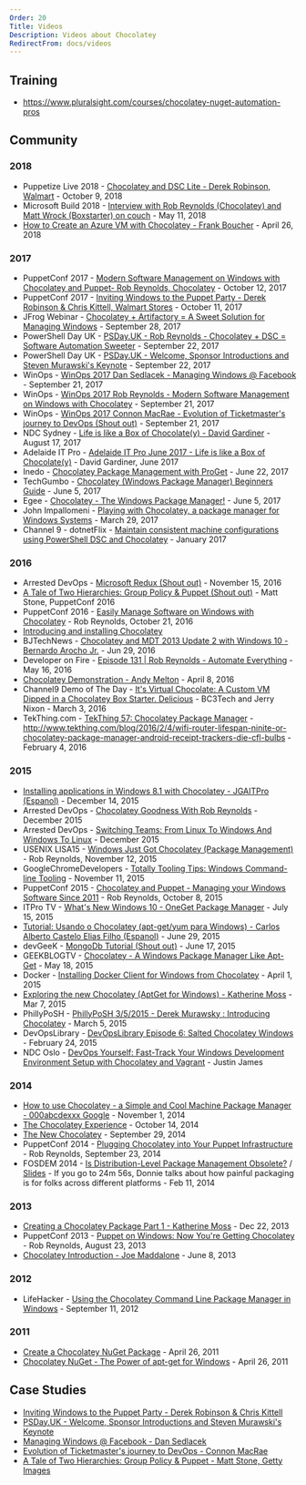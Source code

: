 ```yaml
---
Order: 20
Title: Videos
Description: Videos about Chocolatey
RedirectFrom: docs/videos
---
```


## Training

* https://www.pluralsight.com/courses/chocolatey-nuget-automation-pros

## Community

### 2018

* Puppetize Live 2018 - [Chocolatey and DSC Lite - Derek Robinson, Walmart](https://www.youtube.com/watch?v=NEqP7yAt8BM) - October 9, 2018
* Microsoft Build 2018 - [Interview with Rob Reynolds (Chocolatey) and Matt Wrock (Boxstarter) on couch](https://youtu.be/p8q-2d801xU) - May 11, 2018
* [How to Create an Azure VM with Chocolatey - Frank Boucher](https://youtu.be/X-pTFoLZyX4) - April 26, 2018

### 2017

* PuppetConf 2017 - [Modern Software Management on Windows with Chocolatey and Puppet- Rob Reynolds, Chocolatey](https://www.youtube.com/watch?v=6gQtcoLaMI0) - October 12, 2017
* PuppetConf 2017 - [Inviting Windows to the Puppet Party - Derek Robinson & Chris Kittell, Walmart Stores](https://www.youtube.com/watch?v=lfJX0l1vIzU) - October 11, 2017
* JFrog Webinar - [Chocolatey + Artifactory = A Sweet Solution for Managing Windows](https://www.youtube.com/watch?v=k5VLMIeMRYE&t=972s) - September 28, 2017
* PowerShell Day UK - [PSDay.UK - Rob Reynolds - Chocolatey + DSC = Software Automation Sweeter](https://www.youtube.com/watch?v=KZzn_TurdPI) - September 22, 2017
* PowerShell Day UK - [PSDay.UK - Welcome, Sponsor Introductions and Steven Murawski's Keynote](https://www.youtube.com/watch?v=6drn3CX-L_s) - September 22, 2017
* WinOps - [WinOps 2017 Dan Sedlacek - Managing Windows @ Facebook](https://www.youtube.com/watch?v=A-3PGmM4gHE) - September 21, 2017
* WinOps - [WinOps 2017 Rob Reynolds - Modern Software Management on Windows with Chocolatey](https://www.youtube.com/watch?v=UGI_J_nfwj4) - September 21, 2017
* WinOps - [WinOps 2017 Connon MacRae - Evolution of Ticketmaster's journey to DevOps (Shout out)](https://www.youtube.com/watch?v=PL0IEhpxNWQ&t=40m2s) - September 21, 2017
* NDC Sydney - [Life is like a Box of Chocolate(y) - David Gardiner](https://www.youtube.com/watch?v=sq2mqeIG2I4) - August 17, 2017
* Adelaide IT Pro - [Adelaide IT Pro June 2017 - Life is like a Box of Chocolate(y)](https://www.youtube.com/watch?v=oXutSXVciHs) - David Gardiner, June 2017
* Inedo - [Chocolatey Package Management with ProGet](https://www.youtube.com/watch?v=BcTYGf7sQ8Q) - June 22, 2017
* TechGumbo - [Chocolatey (Windows Package Manager) Beginners Guide](https://www.youtube.com/watch?v=hfgZYpo5moA) - June 5, 2017
* Egee - [Chocolatey - The Windows Package Manager!](https://www.youtube.com/watch?v=eXMTb3qetT0) - June 5, 2017
* John Impallomeni - [Playing with Chocolatey, a package manager for Windows Systems](https://www.youtube.com/watch?v=TzkUr41qBIY) - March 29, 2017
* Channel 9 - dotnetFlix - [Maintain consistent machine configurations using PowerShell DSC and Chocolatey](https://channel9.msdn.com/Series/dotnetflix/Maintain-consistent-machine-configurations-using-PowerShell-DSC-and-Chocolatey) - January 2017

### 2016

* Arrested DevOps - [Microsoft Redux (Shout out)](https://youtu.be/rsnxc1l3Fz8?t=7m29s) - November 15, 2016
* [A Tale of Two Hierarchies: Group Policy & Puppet (Shout out)](https://youtu.be/mNW9pDZT-8c?t=33m1s) - Matt Stone, PuppetConf 2016
* PuppetConf 2016 - [Easily Manage Software on Windows with Chocolatey](https://www.youtube.com/watch?v=K5jq35wezHI) - Rob Reynolds, October 21, 2016
* [Introducing and installing Chocolatey](https://www.youtube.com/watch?v=6GGTcUbhc3o)
* BJTechNews - [Chocolatey and MDT 2013 Update 2 with Windows 10 - Bernardo Arocho Jr.](https://www.youtube.com/watch?v=1OrpZpeEmL0) - Jun 29, 2016
* Developer on Fire - [Episode 131 | Rob Reynolds - Automate Everything](http://developeronfire.com/episode-131-rob-reynolds-automate-everything) - May 16, 2016
* [Chocolatey Demonstration - Andy Melton](https://www.youtube.com/watch?v=HlnTZF3H1Ac) - April 8, 2016
* Channel9 Demo of The Day - [It's Virtual Chocolate: A Custom VM Dipped in a Chocolatey Box Starter. Delicious](https://channel9.msdn.com/Shows/demooftheday/chocovm) - BC3Tech and Jerry Nixon - March 3, 2016
* TekThing.com - [TekThing 57: Chocolatey Package Manager](https://youtu.be/lqOIop83ms8?t=14m34s) - http://www.tekthing.com/blog/2016/2/4/wifi-router-lifespan-ninite-or-chocolatey-package-manager-android-receipt-trackers-die-cfl-bulbs - February 4, 2016

### 2015

* [Installing applications in Windows 8.1 with Chocolatey - JGAITPro (Espanol)](https://www.youtube.com/watch?v=aid3ptjLlIk) - December 14, 2015
* Arrested DevOps - [Chocolatey Goodness With Rob Reynolds](https://www.arresteddevops.com/chocolatey/) - December 2015
* Arrested DevOps - [Switching Teams: From Linux To Windows And Windows To Linux](https://www.arresteddevops.com/os-switching/) - December 2015
* USENIX LISA15 - [Windows Just Got Chocolatey (Package Management)](http://usenix.org/conference/lisa15/conference-program/presentation/reynolds) - Rob Reynolds, November 12, 2015
* GoogleChromeDevelopers - [Totally Tooling Tips: Windows Command-line Tooling](https://www.youtube.com/watch?v=msCUKTdBzg4&t=4m19s) - November 11, 2015
* PuppetConf 2015 - [Chocolatey and Puppet - Managing your Windows Software Since 2011](https://www.youtube.com/watch?v=NNM2H4GsWYA) - Rob Reynolds, October 8, 2015
* ITPro TV - [What's New Windows 10 - OneGet Package Manager](https://www.youtube.com/watch?v=yDkjf8EOU2Q) - July 15, 2015
* [Tutorial: Usando o Chocolatey (apt-get/yum para Windows) - Carlos Alberto Castelo Elias Filho (Espanol)](https://www.youtube.com/watch?v=OWgADNDHJzg) - June 29, 2015
* devGeeK - [MongoDb Tutorial (Shout out)](https://www.youtube.com/watch?v=W-WihPoEbR4&feature=youtu.be&t=48m45s) - June 17, 2015
* GEEKBLOGTV - [Chocolatey - A Windows Package Manager Like Apt-Get](https://www.youtube.com/watch?v=nH6jRB5kigc) - May 18, 2015
* Docker - [Installing Docker Client for Windows from Chocolatey](https://www.youtube.com/watch?v=l026hqjhLRU) - April 1, 2015
* [Exploring the new Chocolatey (AptGet for Windows) - Katherine Moss](https://www.youtube.com/watch?v=kbDPMaEkqZY) - Mar 7, 2015
* PhillyPoSH - [PhillyPoSH 3/5/2015 - Derek Murawsky : Introducing Chocolatey](https://www.youtube.com/watch?v=LqyHyoa_F1c) - March 5, 2015
* DevOpsLibrary - [DevOpsLibrary Episode 6: Salted Chocolatey Windows](https://www.youtube.com/watch?v=WYxXUQCTVWw) - February 24, 2015
* NDC Oslo - [DevOps Yourself: Fast-Track Your Windows Development Environment Setup with Chocolatey and Vagrant](https://vimeo.com/131640721) - Justin James

### 2014

* [How to use Chocolatey - a Simple and Cool Machine Package Manager - 000abcdexxx Google](https://www.youtube.com/watch?v=nh3lPZssp7s) - November 1, 2014
* [The Chocolatey Experience](https://vimeo.com/108866814) - October 14, 2014
* [The New Chocolatey](https://www.youtube.com/watch?v=sm_U53sxt2c) - September 29, 2014
* PuppetConf 2014 - [Plugging Chocolatey into Your Puppet Infrastructure](https://www.youtube.com/watch?v=cZl_wKSciVk) - Rob Reynolds, September 23, 2014
* FOSDEM 2014 - [Is Distribution-Level Package Management Obsolete?](https://www.youtube.com/watch?v=FENKd8NT9cY&t=28m19s) / [Slides](http://www.slideshare.net/dberkholz/is-distributionlevel-package-management-obsolete/18) - If you go to 24m 56s, Donnie talks about how painful packaging is for folks across different platforms - Feb 11, 2014

### 2013

* [Creating a Chocolatey Package Part 1 - Katherine Moss](https://www.youtube.com/watch?v=lLJA_OW0LlY) - Dec 22, 2013
* PuppetConf 2013 - [Puppet on Windows: Now You're Getting Chocolatey](https://www.youtube.com/watch?v=Im30wziOrBs) - Rob Reynolds, August 23, 2013
* [Chocolatey Introduction - Joe Maddalone](https://www.youtube.com/watch?v=yBk9DuAHNuc) - June 8, 2013

### 2012

* LifeHacker - [Using the Chocolatey Command Line Package Manager in Windows](https://www.youtube.com/watch?v=ArwT8DtK7Cc) - September 11, 2012

### 2011

* [Create a Chocolatey NuGet Package](https://www.youtube.com/watch?v=Wt_unjS_SUo) - April 26, 2011
* [Chocolatey NuGet - The Power of apt-get for Windows](https://www.youtube.com/watch?v=N-hWOUL8roU) - April 26, 2011

## Case Studies

* [Inviting Windows to the Puppet Party - Derek Robinson & Chris Kittell](https://www.youtube.com/watch?v=lfJX0l1vIzU)
* [PSDay.UK - Welcome, Sponsor Introductions and Steven Murawski's Keynote](https://www.youtube.com/watch?v=6drn3CX-L_s)
* [Managing Windows @ Facebook - Dan Sedlacek](https://www.youtube.com/watch?v=A-3PGmM4gHE)
* [Evolution of Ticketmaster's journey to DevOps - Connon MacRae](https://www.youtube.com/watch?v=PL0IEhpxNWQ)
* [A Tale of Two Hierarchies: Group Policy & Puppet - Matt Stone, Getty Images](https://youtu.be/mNW9pDZT-8c?t=33m1s)

